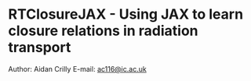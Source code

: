 # RTClosureJAX - Using JAX to learn closure relations in radiation transport



Author: Aidan Crilly
E-mail: ac116@ic.ac.uk
